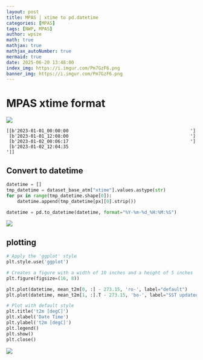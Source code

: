 ```yaml
---
layout: post
title: MPAS | xtime to pd.datetime
categories: [MPAS]
tags: [NWP, MPAS]
author: wpsze
math: true
mathjax: true
mathjax_autoNumber: true
mermaid: true
date: 2025-06-20 13:48:00
index_img: https://i.imgur.com/Pm7GzF6.png
banner_img: https://i.imgur.com/Pm7GzF6.png
---
```


# MPAS xtime format

![](https://i.imgur.com/Pm7GzF6.png)

```log
[[b'2023-01-01_00:00:00                                             ']
 [b'2023-01-01_12:08:00                                             ']
 [b'2023-01-02_00:06:17                                             ']
 [b'2023-01-02_12:04:35                                             ']]
```

## Convert to datetime

```python
datetime = []
tmp_datetime = dataset_base_atm["xtime"].values.astype(str)
for px in range(tmp_datetime.shape[0]):
    datetime.append(tmp_datetime[px][0].strip())

datetime = pd.to_datetime(datetime, format="%Y-%m-%d_%H:%M:%S")
```

![](https://i.imgur.com/rhKDYj6.png)

## plotting

```python
# Apply the 'ggplot' style
plt.style.use('ggplot')

# Creates a figure with a width of 10 inches and a height of 5 inches
plt.figure(figsize=(16, 8))

plt.plot(datetime, mean_t2m[0, :] - 273.15, 'ro-', label="default")
plt.plot(datetime, mean_t2m[1, :].T - 273.15, 'bo-', label="SST updated")

# Plot with default style
plt.title('t2m [degC]')
plt.xlabel('Date Time')
plt.ylabel('t2m [degC]')
plt.legend()
plt.show()
plt.close()
```

![](https://i.imgur.com/YIH5GKa.png)